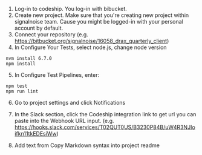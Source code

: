 1. Log-in to codeship. You log-in with bibucket.
2. Create new project. Make sure that you're creating new project within signalnoise team. Cause you might be logged-in with your personal account by default.
3. Connect your repository (e.g. https://bitbucket.org/signalnoise/16058_drax_quarterly_client)
4. In Configure Your Tests, select node.js, change node version

```
nvm install 6.7.0
npm install
```

5. In Configure Test Pipelines, enter:

```
npm test
npm run lint
```

6. Go to project settings and click Notifications

7. In the Slack section, click the Codeship integration link to get url you can
paste into the Webhook URL input. (e.g. https://hooks.slack.com/services/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)

7. Add text from Copy Markdown syntax into project readme
